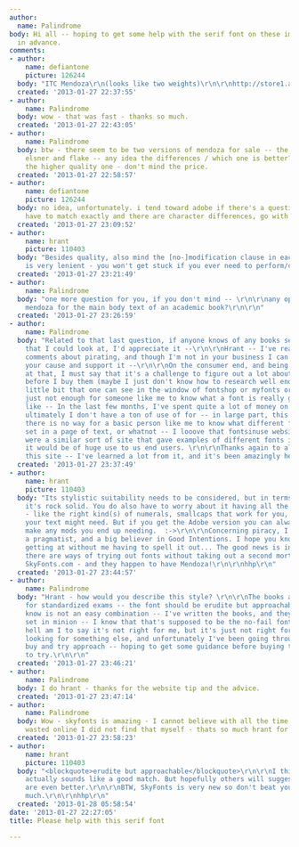 ```yaml
---
author:
  name: Palindrome
body: Hi all -- hoping to get some help with the serif font on these images - thanks
  in advance.
comments:
- author:
    name: defiantone
    picture: 126244
  body: "ITC Mendoza\r\n(looks like two weights)\r\n\r\nhttp://store1.adobe.com/cfusion/store/html/index.cfm?store=OLS-US&event=displayFontPackage&code=1073"
  created: '2013-01-27 22:37:55'
- author:
    name: Palindrome
  body: wow - that was fast - thanks so much.
  created: '2013-01-27 22:43:05'
- author:
    name: Palindrome
  body: btw - there seem to be two versions of mendoza for sale -- the adobe and the
    elsner and flake -- any idea the differences / which one is better? I would prefer
    the higher quality one - don't mind the price.
  created: '2013-01-27 22:58:57'
- author:
    name: defiantone
    picture: 126244
  body: no idea, unfortunately. i tend toward adobe if there's a question but if you
    have to match exactly and there are character differences, go with your gut.
  created: '2013-01-27 23:09:52'
- author:
    name: hrant
    picture: 110403
  body: "Besides quality, also mind the [no-]modification clause in each EULA: Adobe's
    is very lenient - you won't get stuck if you ever need to perform/commission mods.\r\n\r\nhhp\r\n"
  created: '2013-01-27 23:21:49'
- author:
    name: Palindrome
  body: "one more question for you, if you don't mind -- \r\n\r\nany opinions on using
    mendoza for the main body text of an academic book?\r\n\r\n"
  created: '2013-01-27 23:26:59'
- author:
    name: Palindrome
  body: "Related to that last question, if anyone knows of any books set in Mendoza
    that I could look at, I'd appreciate it --\r\n\r\nHrant -- I've read your many
    comments about pirating, and though I'm not in your business I can understand
    your cause and support it --\r\n\r\nOn the consumer end, and being a novice consumer
    at that, I must say that it's a challenge to figure out a lot about these fonts
    before I buy them (maybe I just don't know how to research well enough) -- the
    little bit that one can see in the window of fontshop or myfonts or whatever is
    just not enough for someone like me to know what a font is really going to look
    like -- In the last few months, I've spent quite a lot of money on fonts that
    ultimately I don't have a ton of use of for -- in large part, this is because
    there is no way for a basic person like me to know what different fonts look like
    set in a page of text, or whatnot -- I looove that fontsinuse website -- if there
    were a similar sort of site that gave examples of different fonts in use in books,
    it would be of huge use to us end users. \r\n\r\nThanks again to all of you on
    this site -- I've learned a lot from it, and it's been amazingly helpful.\r\n\r\n"
  created: '2013-01-27 23:37:49'
- author:
    name: hrant
    picture: 110403
  body: "Its stylistic suitability needs to be considered, but in terms of readability,
    it's rock solid. You do also have to worry about it having all the \"parts\" though
    - like the right kind(s) of numerals, smallcaps that work for you, and other things
    your text might need. But if you get the Adobe version you can always get me to
    make any mods you end up needing.  :->\r\n\r\nConcerning piracy, I'm actually
    a pragmatist, and a big believer in Good Intentions. I hope you know what I'm
    getting at without me having to spell it out... The good news is increasingly
    there are ways of trying out fonts without taking out a second mortgage, like
    SkyFonts.com - and they happen to have Mendoza!\r\n\r\nhhp\r\n"
  created: '2013-01-27 23:44:57'
- author:
    name: Palindrome
  body: "Hrant - how would you describe this style? \r\n\r\nThe books are study guides
    for standardized exams -- the font should be erudite but approachable, which I
    know is not an easy combination -- I've written the books, and they are currently
    set in minion -- I know that that's supposed to be the no-fail font, and who the
    hell am I to say it's not right for me, but it's just not right for me -- I'm
    looking for something else, and unfortunately I've been going through a painful
    buy and try approach -- hoping to get some guidance before buying the next one
    to try.\r\n\r\n"
  created: '2013-01-27 23:46:21'
- author:
    name: Palindrome
  body: I do hrant - thanks for the website tip and the advice.
  created: '2013-01-27 23:47:14'
- author:
    name: Palindrome
  body: Wow - skyfonts is amazing - I cannot believe with all the time that I have
    wasted online I did not find that myself - thats so much hrant for the suggestion.
  created: '2013-01-27 23:58:23'
- author:
    name: hrant
    picture: 110403
  body: "<blockquote>erudite but approachable</blockquote>\r\n\r\nI think Mendoza
    actually sounds like a good match. But hopefully others will suggest faces that
    are even better.\r\n\r\nBTW, SkyFonts is very new so don't beat yourself up too
    much.\r\n\r\nhhp\r\n"
  created: '2013-01-28 05:58:54'
date: '2013-01-27 22:27:05'
title: Please help with this serif font

---
```

